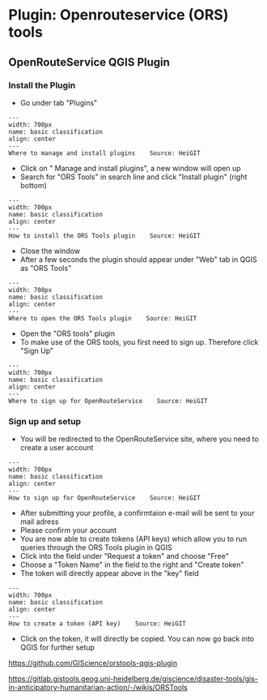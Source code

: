 # Plugin: Openrouteservice (ORS) tools

## OpenRouteService QGIS Plugin 

### Install the Plugin
-  Go under tab "Plugins"

```{figure} /fig/qgis_plugins.png
---
width: 700px
name: basic classification
align: center
---
Where to manage and install plugins    Source: HeiGIT
```

-  Click on " Manage and install plugins", a new window will open up
-  Search for "ORS Tools" in search line and click "Install plugin" (right bottom)

```{figure} /fig/install_ors.png
---
width: 700px
name: basic classification
align: center
---
How to install the ORS Tools plugin    Source: HeiGIT
```

-  Close the window
-  After a few seconds the plugin should appear under "Web" tab in QGIS as "ORS Tools"

```{figure} /fig/open_ORS_tools_plugin.png
---
width: 700px
name: basic classification
align: center
---
Where to open the ORS Tools plugin    Source: HeiGIT
```
-  Open the "ORS tools" plugin
-  To make use of the ORS tools, you first need to sign up. Therefore click "Sign    Up"

```{figure} /fig/signup_ORS.png
---
width: 700px
name: basic classification
align: center
---
Where to sign up for OpenRouteService    Source: HeiGIT
```
### Sign up and setup
-  You will be redirected to the OpenRouteService site, where you need to create     a user account
  
```{figure} /fig/sign_up_ORS.png
---
width: 700px
name: basic classification
align: center
---
How to sign up for OpenRouteService    Source: HeiGIT

```
-  After submitting your profile, a confirmtaion e-mail will be sent to your mail    adress
-  Please confirm your account
-  You are now able to create tokens (API keys) which allow you to run queries through the ORS Tools plugin in QGIS
-  Click into the field under "Request a token" and choose "Free"
-  Choose a "Token Name" in the field to the right and "Create token"
-  The token will directly appear above in the "key" field

```{figure} /fig/ORS_token.png
---
width: 700px
name: basic classification
align: center
---
How to create a token (API key)    Source: HeiGIT
```
-  Click on the token, it will directly be copied. You can now go back into QGIS     for further setup






https://github.com/GIScience/orstools-qgis-plugin

https://gitlab.gistools.geog.uni-heidelberg.de/giscience/disaster-tools/gis-in-anticipatory-humanitarian-action/-/wikis/ORSTools
